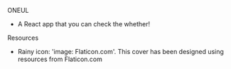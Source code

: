 ONEUL

- A React app that you can check the whether!

Resources

- Rainy icon: 'image: Flaticon.com'. This cover has been designed using resources from Flaticon.com
